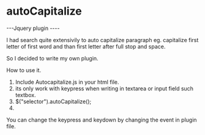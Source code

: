 # autoCapitalize


---Jquery plugin ----

I had search quite extensivily to auto capitalize paragraph eg. capitalize first letter of first word and than first letter after full stop and space.

So I decided to write my own plugin.

How to use it.

1. Include Autocapitalize.js in your html file.
2. its only work with keypress when writing in textarea or input field such textbox.
3. $("selector").autoCapitalize();
4. 



You can change the keypress and keydown by changing the event in plugin file.
